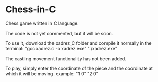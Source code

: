 # Chess-in-C
Chess game written in C language.

The code is not yet commented, but it will be soon.

To use it, download the xadrez_C folder and compile it normally in the terminal:
"gcc xadrez.c -o xadrez.exe"
".\xadrez.exe"

The castling movement functionality has not been added.

To play, simply enter the coordinate of the piece and the coordinate at which it will be moving.
example:
"1 0" "2 0"
